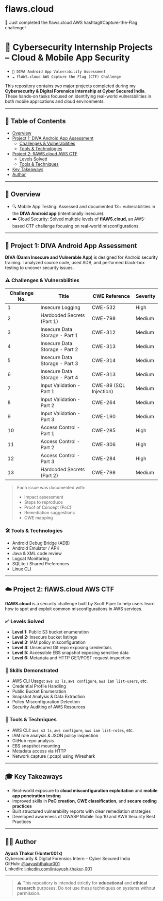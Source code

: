 # flaws.cloud
🚀 Just completed the flaws.cloud AWS hashtag#Capture-the-Flag challenge!

# 🔐 Cybersecurity Internship Projects – Cloud & Mobile App Security

- `📱 DIVA Android App Vulnerability Assessment`
- `☁️ flAWS.cloud AWS Capture the Flag (CTF) Challenge`

This repository contains two major projects completed during my **Cybersecurity & Digital Forensics Internship at Cyber Secured India**. These hands-on tasks focused on identifying real-world vulnerabilities in both mobile applications and cloud environments.

---

## 📁 Table of Contents

- [Overview](#overview)
- [Project 1: DIVA Android App Assessment](#project-1-diva-android-app-assessment)
  - [Challenges & Vulnerabilities](#challenges--vulnerabilities)
  - [Tools & Technologies](#tools--technologies)
- [Project 2: flAWS.cloud AWS CTF](#project-2-flawscloud-aws-ctf)
  - [Levels Solved](#levels-solved)
  - [Tools & Techniques](#tools--techniques)
- [Key Takeaways](#key-takeaways)
- [Author](#author)

---

## 🧾 Overview

- 🔍 Mobile App Testing: Assessed and documented 13+ vulnerabilities in the **DIVA Android app** (intentionally insecure).
- ☁️ Cloud Security: Solved multiple levels of **flAWS.cloud**, an AWS-based CTF challenge focusing on real-world misconfigurations.

---

## 📱 Project 1: DIVA Android App Assessment

**DIVA (Damn Insecure and Vulnerable App)** is designed for Android security training. I analyzed source code, used ADB, and performed black-box testing to uncover security issues.

### ⚠️ Challenges & Vulnerabilities

| Challenge No. | Title                            | CWE Reference             | Severity |
|---------------|----------------------------------|---------------------------|----------|
| 1             | Insecure Logging                 | CWE-532                   | High     |
| 2             | Hardcoded Secrets (Part 1)       | CWE-798                   | Medium   |
| 3             | Insecure Data Storage - Part 1   | CWE-312                   | Medium   |
| 4             | Insecure Data Storage - Part 2   | CWE-313                   | Medium   |
| 5             | Insecure Data Storage - Part 3   | CWE-314                   | Medium   |
| 6             | Insecure Data Storage - Part 4   | CWE-313                   | Medium   |
| 7             | Input Validation - Part 1        | CWE-89 (SQL Injection)    | Medium   |
| 8             | Input Validation - Part 2        | CWE-264                   | Medium   |
| 9             | Input Validation - Part 3        | CWE-190                   | Medium   |
| 10            | Access Control - Part 1          | CWE-285                   | High     |
| 11            | Access Control - Part 2          | CWE-306                   | High     |
| 12            | Access Control - Part 3          | CWE-284                   | High     |
| 13            | Hardcoded Secrets (Part 2)       | CWE-798                   | Medium   |

> Each issue was documented with:
> - Impact assessment  
> - Steps to reproduce  
> - Proof of Concept (PoC)  
> - Remediation suggestions  
> - CWE mapping  

### 🛠️ Tools & Technologies

- Android Debug Bridge (ADB)  
- Android Emulator / APK  
- Java & XML code review  
- Logcat Monitoring  
- SQLite / Shared Preferences  
- Linux CLI

---

## ☁️ Project 2: flAWS.cloud AWS CTF

**flAWS.cloud** is a security challenge built by Scott Piper to help users learn how to spot and exploit common misconfigurations in AWS services.

### ✅ Levels Solved

- **Level 1:** Public S3 bucket enumeration  
- **Level 2:** Insecure bucket listings  
- **Level 3:** IAM policy misconfiguration  
- **Level 4:** Unsecured Git repo exposing credentials  
- **Level 5:** Accessible EBS snapshot exposing sensitive data  
- **Level 6:** Metadata and HTTP GET/POST request inspection

### 🧠 Skills Demonstrated

- AWS CLI Usage: `aws s3 ls`, `aws configure`, `aws iam list-users`, etc.
- Credential Profile Handling
- Public Bucket Enumeration
- Snapshot Analysis & Data Extraction
- Policy Misconfiguration Detection
- Security Auditing of AWS Resources

### 🧠 Tools & Techniques

- AWS CLI: `aws s3 ls`, `aws configure`, `aws iam list-roles`, etc.  
- IAM role analysis & JSON policy inspection  
- GitHub repo analysis  
- EBS snapshot mounting  
- Metadata access via HTTP  
- Network capture (.pcap) using Wireshark

---

## 🎓 Key Takeaways

- Real-world exposure to **cloud misconfiguration exploitation** and **mobile app penetration testing**  
- Improved skills in **PoC creation**, **CWE classification**, and **secure coding practices**  
- Built structured vulnerability reports with clear remediation strategies  
- Developed awareness of OWASP Mobile Top 10 and AWS Security Best Practices

---

## 👨‍💻 Author

**Ayush Thakur (Hunter001x)**  
Cybersecurity & Digital Forensics Intern – Cyber Secured India  
GitHub: [@aayushthakur001](https://github.com/aayushthakur001)  
LinkedIn: [linkedin.com/in/ayush-thakur-001](#)

---

> ⚠️ This repository is intended strictly for **educational** and **ethical research** purposes. Do not use these techniques on systems without permission.
